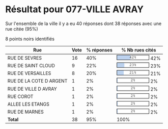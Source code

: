 # Résultat pour 077-VILLE AVRAY

Sur l'ensemble de la ville il y a eu 40 réponses dont 38 réponses avec une rue citée (95%)

8 points noirs identifiés

| Rue | Vote | % réponses | % Nb rues cités|
|-----|------|------------|----------------|
| RUE DE SEVRES | 16 | 40% | <img src="../../img/bar_42.gif" />&nbsp;42%|
| RUE DE SAINT CLOUD | 9 | 22% | <img src="../../img/bar_23.gif" />&nbsp;23%|
| RUE DE VERSAILLES | 8 | 20% | <img src="../../img/bar_21.gif" />&nbsp;21%|
| RUE DE LA COTE D ARGENT | 1 | 2% | <img src="../../img/bar_2.gif" />&nbsp;2%|
| RUE DE VILLE D AVRAY | 1 | 2% | <img src="../../img/bar_2.gif" />&nbsp;2%|
| RUE COROT | 1 | 2% | <img src="../../img/bar_2.gif" />&nbsp;2%|
| ALLEE LES ETANGS | 1 | 2% | <img src="../../img/bar_2.gif" />&nbsp;2%|
| RUE DE MARNES | 1 | 2% | <img src="../../img/bar_2.gif" />&nbsp;2%|
| **Total** | 38 | 95% | 100%|
